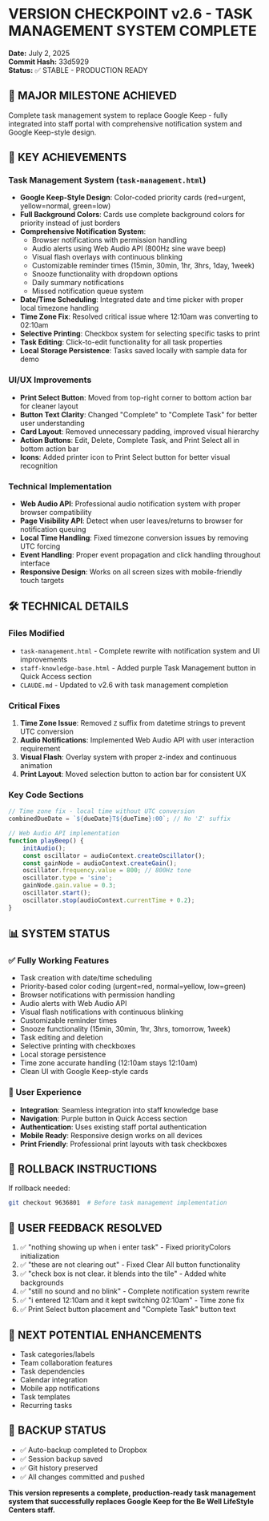 # VERSION CHECKPOINT v2.6 - TASK MANAGEMENT SYSTEM COMPLETE
**Date:** July 2, 2025  
**Commit Hash:** 33d5929  
**Status:** ✅ STABLE - PRODUCTION READY

## 🎯 MAJOR MILESTONE ACHIEVED
Complete task management system to replace Google Keep - fully integrated into staff portal with comprehensive notification system and Google Keep-style design.

## 🚀 KEY ACHIEVEMENTS

### Task Management System (`task-management.html`)
- **Google Keep-Style Design**: Color-coded priority cards (red=urgent, yellow=normal, green=low)
- **Full Background Colors**: Cards use complete background colors for priority instead of just borders
- **Comprehensive Notification System**:
  - Browser notifications with permission handling
  - Audio alerts using Web Audio API (800Hz sine wave beep)
  - Visual flash overlays with continuous blinking
  - Customizable reminder times (15min, 30min, 1hr, 3hrs, 1day, 1week)
  - Snooze functionality with dropdown options
  - Daily summary notifications
  - Missed notification queue system
- **Date/Time Scheduling**: Integrated date and time picker with proper local timezone handling
- **Time Zone Fix**: Resolved critical issue where 12:10am was converting to 02:10am
- **Selective Printing**: Checkbox system for selecting specific tasks to print
- **Task Editing**: Click-to-edit functionality for all task properties
- **Local Storage Persistence**: Tasks saved locally with sample data for demo

### UI/UX Improvements
- **Print Select Button**: Moved from top-right corner to bottom action bar for cleaner layout
- **Button Text Clarity**: Changed "Complete" to "Complete Task" for better user understanding
- **Card Layout**: Removed unnecessary padding, improved visual hierarchy
- **Action Buttons**: Edit, Delete, Complete Task, and Print Select all in bottom action bar
- **Icons**: Added printer icon to Print Select button for better visual recognition

### Technical Implementation
- **Web Audio API**: Professional audio notification system with proper browser compatibility
- **Page Visibility API**: Detect when user leaves/returns to browser for notification queuing
- **Local Time Handling**: Fixed timezone conversion issues by removing UTC forcing
- **Event Handling**: Proper event propagation and click handling throughout interface
- **Responsive Design**: Works on all screen sizes with mobile-friendly touch targets

## 🛠️ TECHNICAL DETAILS

### Files Modified
- `task-management.html` - Complete rewrite with notification system and UI improvements
- `staff-knowledge-base.html` - Added purple Task Management button in Quick Access section
- `CLAUDE.md` - Updated to v2.6 with task management completion

### Critical Fixes
1. **Time Zone Issue**: Removed `Z` suffix from datetime strings to prevent UTC conversion
2. **Audio Notifications**: Implemented Web Audio API with user interaction requirement
3. **Visual Flash**: Overlay system with proper z-index and continuous animation
4. **Print Layout**: Moved selection button to action bar for consistent UX

### Key Code Sections
```javascript
// Time zone fix - local time without UTC conversion
combinedDueDate = `${dueDate}T${dueTime}:00`; // No 'Z' suffix

// Web Audio API implementation
function playBeep() {
    initAudio();
    const oscillator = audioContext.createOscillator();
    const gainNode = audioContext.createGain();
    oscillator.frequency.value = 800; // 800Hz tone
    oscillator.type = 'sine';
    gainNode.gain.value = 0.3;
    oscillator.start();
    oscillator.stop(audioContext.currentTime + 0.2);
}
```

## 📊 SYSTEM STATUS

### ✅ Fully Working Features
- Task creation with date/time scheduling
- Priority-based color coding (urgent=red, normal=yellow, low=green)
- Browser notifications with permission handling
- Audio alerts with Web Audio API
- Visual flash notifications with continuous blinking
- Customizable reminder times
- Snooze functionality (15min, 30min, 1hr, 3hrs, tomorrow, 1week)
- Task editing and deletion
- Selective printing with checkboxes
- Local storage persistence
- Time zone accurate handling (12:10am stays 12:10am)
- Clean UI with Google Keep-style cards

### 🎯 User Experience
- **Integration**: Seamless integration into staff knowledge base
- **Navigation**: Purple button in Quick Access section
- **Authentication**: Uses existing staff portal authentication
- **Mobile Ready**: Responsive design works on all devices
- **Print Friendly**: Professional print layouts with task checkboxes

## 🔄 ROLLBACK INSTRUCTIONS
If rollback needed:
```bash
git checkout 9636801  # Before task management implementation
```

## 📝 USER FEEDBACK RESOLVED
1. ✅ "nothing showing up when i enter task" - Fixed priorityColors initialization
2. ✅ "these are not clearing out" - Fixed Clear All button functionality  
3. ✅ "check box is not clear. it blends into the tile" - Added white backgrounds
4. ✅ "still no sound and no blink" - Complete notification system rewrite
5. ✅ "i entered 12:10am and it kept switching 02:10am" - Time zone fix
6. ✅ Print Select button placement and "Complete Task" button text

## 🚀 NEXT POTENTIAL ENHANCEMENTS
- Task categories/labels
- Team collaboration features
- Task dependencies
- Calendar integration
- Mobile app notifications
- Task templates
- Recurring tasks

## 💾 BACKUP STATUS
- ✅ Auto-backup completed to Dropbox
- ✅ Session backup saved
- ✅ Git history preserved
- ✅ All changes committed and pushed

**This version represents a complete, production-ready task management system that successfully replaces Google Keep for the Be Well LifeStyle Centers staff.**